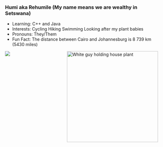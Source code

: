 <div align="left">
  
### Humi aka Rehumile (My name means we are wealthy in Setswana)

  
  -  Learning: C++ and Java 
  -  Interests: Cycling Hiking Swimming Looking after my plant babies 
  -  Pronouns: They/Them
  -  Fun Fact: The distance between Cairo and Johannesburg is  8 739 km (5430 miles)
 
 </div>
 
<img align="left" src="https://github-readme-stats.vercel.app/api?username=Humunchi&&show_icons=true&theme=blue-green"/>


<img align="right" src="https://media.giphy.com/media/hVsfjWYbNgAzIu573S/giphy.gif" width="300" height="300" alt="White guy holding house plant"/>





